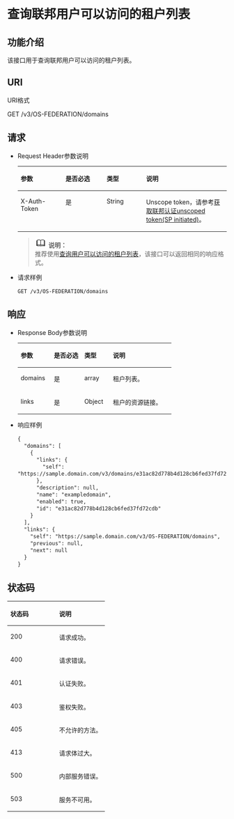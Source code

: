 # 查询联邦用户可以访问的租户列表<a name="ZH-CN_TOPIC_0110485085"></a>

## 功能介绍<a name="section58789816165237"></a>

该接口用于查询联邦用户可以访问的租户列表。

## URI<a name="section52559452192324"></a>

URI格式

GET /v3/OS-FEDERATION/domains

## 请求<a name="section37561902165237"></a>

-   Request Header参数说明

    <a name="table6425434193643"></a>
    <table><thead align="left"><tr id="row58375964193643"><th class="cellrowborder" valign="top" width="21.42%" id="mcps1.1.5.1.1"><p id="p4016564193643"><a name="p4016564193643"></a><a name="p4016564193643"></a>参数</p>
    </th>
    <th class="cellrowborder" valign="top" width="19.689999999999998%" id="mcps1.1.5.1.2"><p id="p56906283193643"><a name="p56906283193643"></a><a name="p56906283193643"></a>是否必选</p>
    </th>
    <th class="cellrowborder" valign="top" width="18.89%" id="mcps1.1.5.1.3"><p id="p46006239193643"><a name="p46006239193643"></a><a name="p46006239193643"></a>类型</p>
    </th>
    <th class="cellrowborder" valign="top" width="40%" id="mcps1.1.5.1.4"><p id="p35517879193643"><a name="p35517879193643"></a><a name="p35517879193643"></a>说明</p>
    </th>
    </tr>
    </thead>
    <tbody><tr id="row16486847193643"><td class="cellrowborder" valign="top" width="21.42%" headers="mcps1.1.5.1.1 "><p id="p30832629193643"><a name="p30832629193643"></a><a name="p30832629193643"></a>X-Auth-Token</p>
    </td>
    <td class="cellrowborder" valign="top" width="19.689999999999998%" headers="mcps1.1.5.1.2 "><p id="p14415019193643"><a name="p14415019193643"></a><a name="p14415019193643"></a>是</p>
    </td>
    <td class="cellrowborder" valign="top" width="18.89%" headers="mcps1.1.5.1.3 "><p id="p26765861193643"><a name="p26765861193643"></a><a name="p26765861193643"></a>String</p>
    </td>
    <td class="cellrowborder" valign="top" width="40%" headers="mcps1.1.5.1.4 "><p id="p50742315193643"><a name="p50742315193643"></a><a name="p50742315193643"></a>Unscope token，请参考<a href="获取联邦认证unscoped-token(SP-initiated).md">获取联邦认证unscoped token(SP initiated)</a>。</p>
    </td>
    </tr>
    </tbody>
    </table>

    >![](public_sys-resources/icon-note.gif) **说明：**   
    >推荐使用[查询用户可以访问的租户列表](查询用户可以访问的租户列表.md)，该接口可以返回相同的响应格式。  


-   请求样例

    ```
    GET /v3/OS-FEDERATION/domains
    ```


## 响应<a name="section40971139165237"></a>

-   Response Body参数说明

    <a name="table30327949165237"></a>
    <table><thead align="left"><tr id="row21947087165237"><th class="cellrowborder" valign="top" width="21.55%" id="mcps1.1.5.1.1"><p id="p32883631165237"><a name="p32883631165237"></a><a name="p32883631165237"></a>参数</p>
    </th>
    <th class="cellrowborder" valign="top" width="19.82%" id="mcps1.1.5.1.2"><p id="p46328435165237"><a name="p46328435165237"></a><a name="p46328435165237"></a>是否必选</p>
    </th>
    <th class="cellrowborder" valign="top" width="18.63%" id="mcps1.1.5.1.3"><p id="p61615748165237"><a name="p61615748165237"></a><a name="p61615748165237"></a>类型</p>
    </th>
    <th class="cellrowborder" valign="top" width="40%" id="mcps1.1.5.1.4"><p id="p24819657165237"><a name="p24819657165237"></a><a name="p24819657165237"></a>说明</p>
    </th>
    </tr>
    </thead>
    <tbody><tr id="row64235178165237"><td class="cellrowborder" valign="top" width="21.55%" headers="mcps1.1.5.1.1 "><p id="p35666961165237"><a name="p35666961165237"></a><a name="p35666961165237"></a>domains</p>
    </td>
    <td class="cellrowborder" valign="top" width="19.82%" headers="mcps1.1.5.1.2 "><p id="p3342691165237"><a name="p3342691165237"></a><a name="p3342691165237"></a>是</p>
    </td>
    <td class="cellrowborder" valign="top" width="18.63%" headers="mcps1.1.5.1.3 "><p id="p2322570165237"><a name="p2322570165237"></a><a name="p2322570165237"></a>array</p>
    </td>
    <td class="cellrowborder" valign="top" width="40%" headers="mcps1.1.5.1.4 "><p id="p53910510165237"><a name="p53910510165237"></a><a name="p53910510165237"></a>租户列表。</p>
    </td>
    </tr>
    <tr id="row15432546165237"><td class="cellrowborder" valign="top" width="21.55%" headers="mcps1.1.5.1.1 "><p id="p42076715165237"><a name="p42076715165237"></a><a name="p42076715165237"></a>links</p>
    </td>
    <td class="cellrowborder" valign="top" width="19.82%" headers="mcps1.1.5.1.2 "><p id="p52770789165237"><a name="p52770789165237"></a><a name="p52770789165237"></a>是</p>
    </td>
    <td class="cellrowborder" valign="top" width="18.63%" headers="mcps1.1.5.1.3 "><p id="p46575544165237"><a name="p46575544165237"></a><a name="p46575544165237"></a>Object</p>
    </td>
    <td class="cellrowborder" valign="top" width="40%" headers="mcps1.1.5.1.4 "><p id="p14522699165237"><a name="p14522699165237"></a><a name="p14522699165237"></a>租户的资源链接。</p>
    </td>
    </tr>
    </tbody>
    </table>


-   响应样例

    ```
    {
      "domains": [
        {
          "links": {
            "self": "https://sample.domain.com/v3/domains/e31ac82d778b4d128cb6fed37fd72cdb"
          },
          "description": null,
          "name": "exampledomain",
          "enabled": true,
          "id": "e31ac82d778b4d128cb6fed37fd72cdb"
        }
      ],
      "links": {
        "self": "https://sample.domain.com/v3/OS-FEDERATION/domains",
        "previous": null,
        "next": null
      }
    }
    ```


## 状态码<a name="section15537603165237"></a>

<a name="table50586344165237"></a>
<table><thead align="left"><tr id="row57508784165237"><th class="cellrowborder" valign="top" width="50%" id="mcps1.1.3.1.1"><p id="p27699899165237"><a name="p27699899165237"></a><a name="p27699899165237"></a>状态码</p>
</th>
<th class="cellrowborder" valign="top" width="50%" id="mcps1.1.3.1.2"><p id="p29099351165237"><a name="p29099351165237"></a><a name="p29099351165237"></a>说明</p>
</th>
</tr>
</thead>
<tbody><tr id="row8237227165237"><td class="cellrowborder" valign="top" width="50%" headers="mcps1.1.3.1.1 "><p id="p63235680165237"><a name="p63235680165237"></a><a name="p63235680165237"></a>200</p>
</td>
<td class="cellrowborder" valign="top" width="50%" headers="mcps1.1.3.1.2 "><p id="p21816478165237"><a name="p21816478165237"></a><a name="p21816478165237"></a>请求成功。</p>
</td>
</tr>
<tr id="row62130575165237"><td class="cellrowborder" valign="top" width="50%" headers="mcps1.1.3.1.1 "><p id="p66520684165237"><a name="p66520684165237"></a><a name="p66520684165237"></a>400</p>
</td>
<td class="cellrowborder" valign="top" width="50%" headers="mcps1.1.3.1.2 "><p id="p19466342165237"><a name="p19466342165237"></a><a name="p19466342165237"></a>请求错误。</p>
</td>
</tr>
<tr id="row40979353165237"><td class="cellrowborder" valign="top" width="50%" headers="mcps1.1.3.1.1 "><p id="p30993288165237"><a name="p30993288165237"></a><a name="p30993288165237"></a>401</p>
</td>
<td class="cellrowborder" valign="top" width="50%" headers="mcps1.1.3.1.2 "><p id="p27428424165237"><a name="p27428424165237"></a><a name="p27428424165237"></a>认证失败。</p>
</td>
</tr>
<tr id="row45529230165237"><td class="cellrowborder" valign="top" width="50%" headers="mcps1.1.3.1.1 "><p id="p63989002165237"><a name="p63989002165237"></a><a name="p63989002165237"></a>403</p>
</td>
<td class="cellrowborder" valign="top" width="50%" headers="mcps1.1.3.1.2 "><p id="p15726634165237"><a name="p15726634165237"></a><a name="p15726634165237"></a>鉴权失败。</p>
</td>
</tr>
<tr id="row7321979165237"><td class="cellrowborder" valign="top" width="50%" headers="mcps1.1.3.1.1 "><p id="p56209421165237"><a name="p56209421165237"></a><a name="p56209421165237"></a>405</p>
</td>
<td class="cellrowborder" valign="top" width="50%" headers="mcps1.1.3.1.2 "><p id="p56669239165237"><a name="p56669239165237"></a><a name="p56669239165237"></a>不允许的方法。</p>
</td>
</tr>
<tr id="row40261109165237"><td class="cellrowborder" valign="top" width="50%" headers="mcps1.1.3.1.1 "><p id="p39924407165237"><a name="p39924407165237"></a><a name="p39924407165237"></a>413</p>
</td>
<td class="cellrowborder" valign="top" width="50%" headers="mcps1.1.3.1.2 "><p id="p12651558165237"><a name="p12651558165237"></a><a name="p12651558165237"></a>请求体过大。</p>
</td>
</tr>
<tr id="row46755161165237"><td class="cellrowborder" valign="top" width="50%" headers="mcps1.1.3.1.1 "><p id="p29071734165237"><a name="p29071734165237"></a><a name="p29071734165237"></a>500</p>
</td>
<td class="cellrowborder" valign="top" width="50%" headers="mcps1.1.3.1.2 "><p id="p6000243165237"><a name="p6000243165237"></a><a name="p6000243165237"></a>内部服务错误。</p>
</td>
</tr>
<tr id="row54002189165237"><td class="cellrowborder" valign="top" width="50%" headers="mcps1.1.3.1.1 "><p id="p12101182165237"><a name="p12101182165237"></a><a name="p12101182165237"></a>503</p>
</td>
<td class="cellrowborder" valign="top" width="50%" headers="mcps1.1.3.1.2 "><p id="p40671651165237"><a name="p40671651165237"></a><a name="p40671651165237"></a>服务不可用。</p>
</td>
</tr>
</tbody>
</table>

